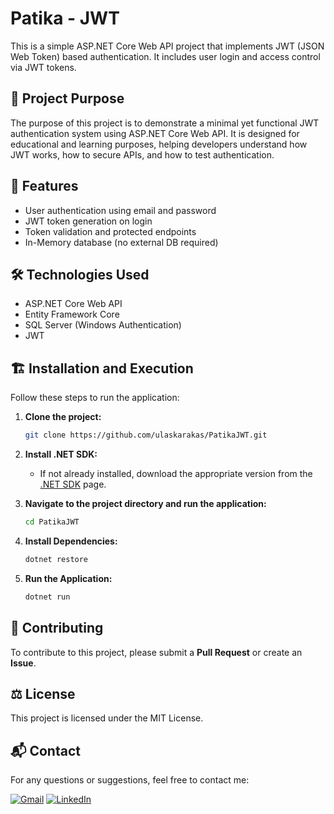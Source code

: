 # Patika - JWT
This is a simple ASP.NET Core Web API project that implements JWT (JSON Web Token) based authentication. It includes user login and access control via JWT tokens.

## 🚀 Project Purpose
The purpose of this project is to demonstrate a minimal yet functional JWT authentication system using ASP.NET Core Web API. It is designed for educational and learning purposes, helping developers understand how JWT works, how to secure APIs, and how to test authentication.

## 🎯 Features
- User authentication using email and password
- JWT token generation on login
- Token validation and protected endpoints
- In-Memory database (no external DB required)

## 🛠️ Technologies Used
- ASP.NET Core Web API
- Entity Framework Core
- SQL Server (Windows Authentication)
- JWT

## 🏗️ Installation and Execution

Follow these steps to run the application:

1. **Clone the project:**
   ```bash
   git clone https://github.com/ulaskarakas/PatikaJWT.git
   ```
2. **Install .NET SDK:**
   - If not already installed, download the appropriate version from the [.NET SDK](https://dotnet.microsoft.com/download) page.

3. **Navigate to the project directory and run the application:**
   ```bash
   cd PatikaJWT
   ```
4. **Install Dependencies:**
   ```bash
   dotnet restore
   ```
5. **Run the Application:**
   ```bash
   dotnet run
   ```

## 🤝 Contributing
To contribute to this project, please submit a **Pull Request** or create an **Issue**.

## ⚖️ License
This project is licensed under the MIT License.

## 📬 Contact
For any questions or suggestions, feel free to contact me:

[![Gmail](https://ziadoua.github.io/m3-Markdown-Badges/badges/Gmail/gmail1.svg)](mailto:ulaskarakas95@gmail.com)
[![LinkedIn](https://ziadoua.github.io/m3-Markdown-Badges/badges/LinkedIn/linkedin1.svg)](https://www.linkedin.com/in/ulas-karakas/)
